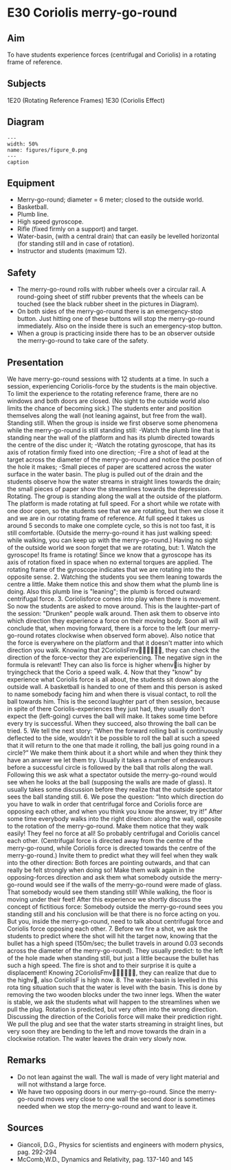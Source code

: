# E30 Coriolis merry-go-round 
    
  
## Aim   
 To have students experience forces (centrifugal and Coriolis) in a rotating frame of reference.    
  
## Subjects   
 1E20 (Rotating Reference Frames) 1E30 (Coriolis Effect)   
  
## Diagram   
   
```{figure} figures/figure_0.png  
---  
width: 50%  
name: figures/figure_0.png  
---  
caption  
``` 
     
  
## Equipment   
 
 *  Merry-go-round; diameter = 6 meter; closed to the outside world. 
 *  Basketball. 
 *  Plumb line. 
 *  High speed gyroscope. 
 *  Rifle (fixed firmly on a support) and target. 
 *  Water-basin, (with a central drain) that can easily be levelled horizontal (for standing still and in case of rotation). 
 *  Instructor and students (maximum 12).     
  
## Safety   
 
 *  The merry-go-round rolls with rubber wheels over a circular rail. A round-going sheet of stiff rubber prevents that the wheels can be touched (see the black rubber sheet in the pictures in Diagram). 
 *  On both sides of the merry-go-round there is an emergency-stop button. Just hitting one of these buttons will stop the merry-go-round immediately. Also on the inside there is such an emergency-stop button. 
 *  When a group is practicing inside there has to be an observer outside the merry-go-round to take care of the safety.
   
  
## Presentation   
 We have merry-go-round sessions with 12 students at a time. In such a session, experiencing Coriolis-force by the students is the main objective. To limit the experience to the rotating reference frame, there are no windows and both doors are closed. (No sight to the outside world also limits the chance of becoming sick.) The students enter and position themselves along the wall (not leaning against, but free from the wall). Standing still. When the group is inside we first observe some phenomena while the merry-go-round is still standing still: -Watch the plumb line that is standing near the wall of the platform and has its plumb directed towards the centre of the disc under it; -Watch the rotating gyroscope, that has its axis of rotation firmly fixed into one direction; -Fire a shot of lead at the target across the diameter of the merry-go-round and notice the position of the hole it makes; -Small pieces of paper are scattered across the water surface in the water basin. The plug is pulled out of the drain and the students observe how the water streams in straight lines towards the drain; the small pieces of paper show the streamlines towards the depression. Rotating. The group is standing along the wall at the outside of the platform. The platform is made rotating at full speed. For a short while we rotate with one door open, so the students see that we are rotating, but then we close it and we are in our rotating frame of reference. At full speed it takes us around 5 seconds to make one complete cycle, so this is not too fast, it is still comfortable. (Outside the merry-go-round it has just walking speed: while walking, you can keep up with the merry-go-round.)   Having no sight of the outside world we soon forget that we are rotating, but:  1. Watch the gyroscope! Its frame is rotating! Since we know that a gyroscope has its axis of rotation fixed in space when no external torques are applied. The rotating frame of the gyroscope indicates that we are rotating into the opposite sense. 2. Watching the students you see them leaning towards the centre a little. Make them notice this and show them what the plumb line is doing. Also this plumb line is "leaning"; the plumb is forced outward: centrifugal force. 3. Coriolisforce comes into play when there is movement. So now the students are asked to move around. This is the laughter-part of the session: "Drunken" people walk around.                                                                            Then ask them to observe into which direction they experience a force on their moving body. Soon all will conclude that, when moving forward, there is a force to the left (our merry-go-round rotates clockwise when observed form   above). Also notice that the force is everywhere on the platform and that it doesn't matter into which direction you walk. Knowing that 2CoriolisFmv, they can check the direction of the force-vector they are experiencing. The negative sign in the formula is relevant! They can also lis force is higher whenvis higher by tryingcheck that the Corio a speed walk. 4. Now that they "know" by experience what Coriolis force is all about, the students sit down along the outside wall. A basketball is handed to one of them and this person is asked to name somebody facing him and when there is visual contact, to roll the ball towards him. This is the second laughter part of then session, because in spite of there Coriolis-experiences they just had, they usually don't expect the (left-going) curves the ball will make. It takes some time before every try is successful. When they succeed, also throwing the ball can be tried. 5. We tell the next story: “When the forward rolling ball is continuously deflected to the side, wouldn’t it be possible to roll the ball at such a speed that it will return to the one that made it rolling, the ball jus going round in a circle?” We make them think about it a short while and when they think they have an answer we let them try. Usually it takes a number of endeavours before a successful circle is followed by the ball that rolls along the wall.                       Following this we ask what a spectator outside the merry-go-round would see when he looks at the ball (supposing the walls are made of glass). It usually takes some discussion before they realize that the outside spectator sees the ball standing still. 6. We pose the question: “Into which direction do you have to walk in order that centrifugal force and Coriolis force are opposing each other, and when you think you know the answer, try it!” After some time everybody walks into the right direction: along the wall, opposite to the rotation of the merry-go-round. Make them notice that they walk easily! They feel no force at all! So probably centrifugal and Coriolis cancel each other. (Centrifugal force is directed away from the centre of the merry-go-round, while Coriolis force is directed towards the centre of the merry-go-round.) Invite them to predict what they will feel when they walk into the other direction: Both forces are pointing outwards, and that can really be felt strongly when doing so! Make them walk again in the opposing-forces direction and ask them what somebody outside the merry-go-round would see if the walls of the merry-go-round were made of glass. That somebody would see them standing still! While walking, the floor is moving under their feet! After this experience we shortly discuss the concept of fictitious force: Somebody outside the merry-go-round sees you standing still and his conclusion will be that there is no force acting on you. But you, inside the merry-go-round, need to talk about centrifugal force and Coriolis force opposing each other. 7. Before we fire a shot, we ask the students to predict where the shot will hit the target now, knowing that the bullet has a high speed (150m/sec; the bullet travels in around 0.03 seconds across the diameter of the merry-go-round). They usually predict: to the left of the hole made when standing still, but just a little because the bullet has such a high speed. The fire is shot and to their surprise it is quite a displacement! Knowing 2CoriolisFmv, they can realize that due to the highv, also CoriolisF is high now. 8. The water-basin is levelled in this rota ting situation such that the water is  level with the basin. This is done by removing the two wooden blocks under the two inner legs. When the water is stable, we ask the students what will happen to the streamlines when we pull the plug. Rotation is predicted, but very often into the wrong direction. Discussing the direction of the Coriolis force will make their prediction right. We pull the plug and see that the water starts streaming in straight lines, but very soon they are bending to the left and move towards the drain in a clockwise rotation. The water leaves the drain very slowly now.   
  
## Remarks   
 
 *  Do not lean against the wall. The wall is made of very light material and will not withstand a large force. 
 *  We have two opposing doors in our merry-go-round. Since the merry-go-round moves very close to one wall the second door is sometimes needed when we stop the merry-go-round and want to leave it.
   
  
## Sources   
 
 *  Giancoli, D.G., Physics for scientists and engineers with modern physics, pag. 292-294 
 *  McComb,W.D., Dynamics and Relativity, pag. 137-140 and 145
  